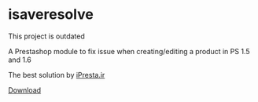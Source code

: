 # isaveresolve

This project is outdated

 A Prestashop module to fix issue when creating/editing a product in PS 1.5 and 1.6
 
 The best solution by [iPresta.ir](https://iPresta.ir)
 
 [Download](https://github.com/Danoosh/isaveresolve/releases/download/1.0.0/isaveresolve.zip)

